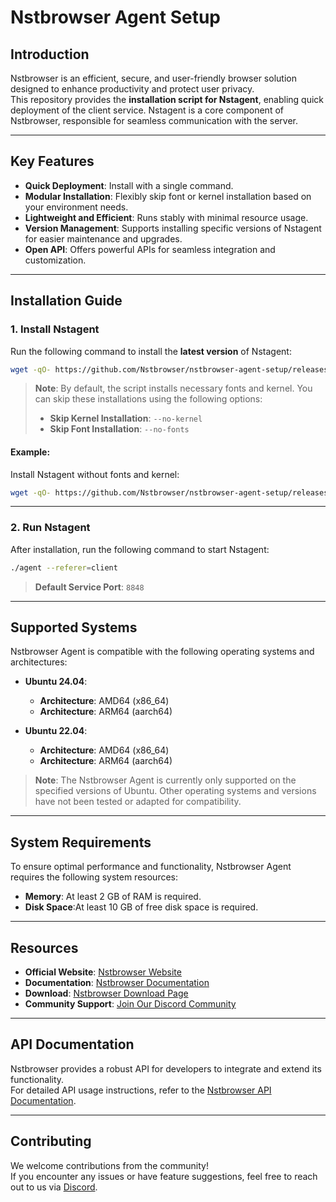# Nstbrowser Agent Setup

## Introduction

Nstbrowser is an efficient, secure, and user-friendly browser solution designed to enhance productivity and protect user privacy.  
This repository provides the **installation script for Nstagent**, enabling quick deployment of the client service. Nstagent is a core component of Nstbrowser, responsible for seamless communication with the server.

---

## Key Features

- **Quick Deployment**: Install with a single command.  
- **Modular Installation**: Flexibly skip font or kernel installation based on your environment needs.  
- **Lightweight and Efficient**: Runs stably with minimal resource usage.  
- **Version Management**: Supports installing specific versions of Nstagent for easier maintenance and upgrades.  
- **Open API**: Offers powerful APIs for seamless integration and customization.  

---

## Installation Guide

### 1. Install Nstagent

Run the following command to install the **latest version** of Nstagent:

```bash
wget -qO- https://github.com/Nstbrowser/nstbrowser-agent-setup/releases/download/v1.0/agent_install.sh | sudo bash
```

> **Note**: By default, the script installs necessary fonts and kernel. You can skip these installations using the following options:  
> - **Skip Kernel Installation**: `--no-kernel`  
> - **Skip Font Installation**: `--no-fonts`  

#### Example:

Install Nstagent without fonts and kernel:

```bash
wget -qO- https://github.com/Nstbrowser/nstbrowser-agent-setup/releases/download/v1.0/agent_install.sh | sudo bash -s -- --no-kernel --no-fonts
```

---

### 2. Run Nstagent

After installation, run the following command to start Nstagent:

```bash
./agent --referer=client
```

> **Default Service Port**: `8848`

---
## Supported Systems

Nstbrowser Agent is compatible with the following operating systems and architectures:

- **Ubuntu 24.04**:
  - **Architecture**: AMD64 (x86_64)
  - **Architecture**: ARM64 (aarch64)

- **Ubuntu 22.04**:
  - **Architecture**: AMD64 (x86_64)
  - **Architecture**: ARM64 (aarch64)

> **Note**: The Nstbrowser Agent is currently only supported on the specified versions of Ubuntu. Other operating systems and versions have not been tested or adapted for compatibility.

---
## System Requirements

To ensure optimal performance and functionality, Nstbrowser Agent requires the following system resources:

- **Memory**: At least 2 GB of RAM is required.
- **Disk Space**:At least 10 GB of free disk space is required.


---

## Resources

- **Official Website**: [Nstbrowser Website](https://www.nstbrowser.io/en)  
- **Documentation**: [Nstbrowser Documentation](https://docs.nstbrowser.io/)  
- **Download**: [Nstbrowser Download Page](https://www.nstbrowser.io/en/download)  
- **Community Support**: [Join Our Discord Community](https://discord.gg/GgExjxCz8D)  

---

## API Documentation

Nstbrowser provides a robust API for developers to integrate and extend its functionality.  
For detailed API usage instructions, refer to the [Nstbrowser API Documentation](https://apidocs.nstbrowser.io/folder-806337?nav=1).


---

## Contributing

We welcome contributions from the community!  
If you encounter any issues or have feature suggestions, feel free to reach out to us via [Discord](https://discord.gg/apuW9DgB).
